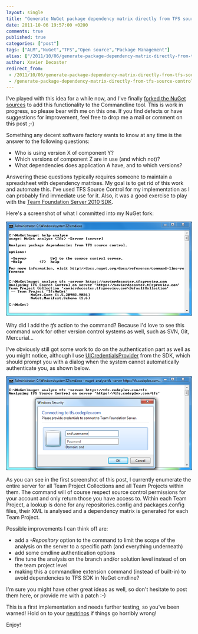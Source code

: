 ```yaml
---
layout: single
title: "Generate NuGet package dependency matrix directly from TFS source control"
date: 2011-10-06 19:57:00 +0200
comments: true
published: true
categories: ["post"]
tags: ["ALM","NuGet","TFS","Open source","Package Management"]
alias: ["/2011/10/06/generate-package-dependency-matrix-directly-from-tfs-source-control-aspx/"]
author: Xavier Decoster
redirect_from:
 - /2011/10/06/generate-package-dependency-matrix-directly-from-tfs-source-control-aspx/.html
 - /generate-package-dependency-matrix-directly-from-tfs-source-control
---
```

<p>I've played with this idea for a while now, and I've finally <a href="http://nuget.codeplex.com/SourceControl/network/Forks/XavierDecoster/NuGetTfs" target="_blank">forked the NuGet sources</a> to add this functionality to the Commandline tool. This is work in progress, so please bear with me on this one. If you find defects or have suggestions for improvement, feel free to drop me a mail or comment on this post ;-)</p>

<p>Something any decent software factory wants to know at any time is the answer to the following questions:</p>

<ul>
<li>Who is using version X of component Y?</li>
<li>Which versions of component Z are in use (and which not)?</li>
<li>What dependencies does application A have, and to which versions?</li>
</ul>

<p>Answering these questions typically requires someone to maintain a spreadsheet with dependency matrixes. My goal is to get rid of this work and automate this. I've used TFS Source Control for my implementation as I can probably find immediate use for it. Also, it was a good exercise to play with the <a href="http://msdn.microsoft.com/en-us/library/bb130146(v=VS.100).aspx" target="_blank">Team Foundation Server 2010 SDK</a>.</p>

<p>Here's a screenshot of what I committed into my NuGet fork:</p>

<p><img src="/images/2011-10-06/nugetcmdlineanalyse.png" alt="" /></p>

<p>Why did I add the <em>tfs</em> action to the command? Because I'd love to see this command work for other version control systems as well, such as SVN, Git, Mercurial...</p>

<p>I've obviously still got some work to do on the authentication part as well as you might notice, although I use <a href="http://msdn.microsoft.com/en-us/library/microsoft.teamfoundation.client.uicredentialsprovider(v=VS.100).aspx" target="_blank">UICredentialsProvider</a> from the SDK, which should prompt you with a dialog when the system cannot automatically authenticate you, as shown below.</p>

<p><img src="/images/2011-10-06/nugetcmdlineanalyseauthentication.png" alt="" /></p>

<p>As you can see in the first screenshot of this post, I currently enumerate the entire server for all Team Project Collections and all Team Projects within them. The command will of course respect source control permissions for your account and only return those you have access to. Within each Team Project, a lookup is done for any repositories.config and packages.config files, their XML is analysed and a dependency matrix is generated for each Team Project.</p>

<p>Possible improvements I can think off are:</p>

<ul>
<li>add a <em>-Repository</em> option to the command to limit the scope of the analysis on the server to a specific path (and everything underneath)</li>
<li>add some cmdline authentication options</li>
<li>fine tune the analysis on the branch and/or solution level instead of on the team project level</li>
<li>making this a commandline extension command (instead of built-in) to avoid dependencies to TFS SDK in NuGet cmdline?</li>
</ul>

<p>I'm sure you might have other great ideas as well, so don't hesitate to post them here, or provide me with a patch :-)</p>

<p>This is a first implementation and needs further testing, so you've been warned! Hold on to your <a href="http://en.wikipedia.org/wiki/Neutrino" target="_blank">neutrinos</a> if things go horribly wrong!</p>

<p>Enjoy!</p>
